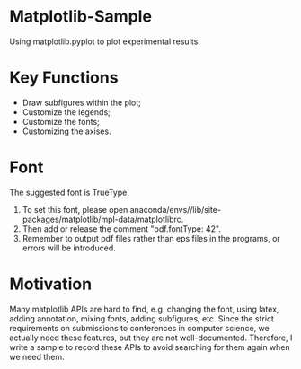 # Matplotlib-Sample
Using matplotlib.pyplot to plot experimental results.  

# Key Functions
- Draw subfigures within the plot;
- Customize the legends;
- Customize the fonts;
- Customizing the axises.

# Font
The suggested font is TrueType.
1. To set this font, please open anaconda/envs/<env>/lib/site-packages/matplotlib/mpl-data/matplotlibrc.
2. Then add or release the comment "pdf.fontType: 42".
3. Remember to output pdf files rather than eps files in the programs, or errors will be introduced.

# Motivation
Many matplotlib APIs are hard to find, e.g. changing the font, using latex, adding annotation, mixing fonts, adding subfigures, etc.
Since the strict requirements on submissions to conferences in computer science, we actually need these features, but they are not well-documented.
Therefore, I write a sample to record these APIs to avoid searching for them again when we need them.
